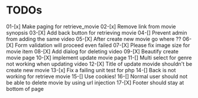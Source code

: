 # TODOs
01-[x] Make paging for retrieve_movie
02-[x] Remove link from movie synopsis
03-[X] Add back button for retrieving movie
04-[] Prevent admin from adding the same video
05-[X] After create new movie go where ??
06-[X] Form validation will proceed even failed
07-[X] Please fix image size for movie item
08-[X] Add dialog for deleting video
09-[X] Beautify create movie page
10-[X] implement update movie page
11-[] Multi select for genre not working when updating video
12-[X] Title of update movide shouldn't be create new movie
13-[x] Fix a failing unit test for php
14-[] Back is not working for retrieve movie
15-[] Use cookies!
16-[] Normal user should not be able to delete movie by using url injection
17-[X] Footer should stay at bottom of page